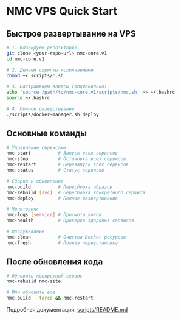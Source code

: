 # NMC VPS Quick Start

## Быстрое развертывание на VPS

```bash
# 1. Клонируем репозиторий
git clone <your-repo-url> nmc-core.v1
cd nmc-core.v1

# 2. Делаем скрипты исполняемыми
chmod +x scripts/*.sh

# 3. Настраиваем алиасы (опционально)
echo 'source /path/to/nmc-core.v1/scripts/nmc.sh' >> ~/.bashrc
source ~/.bashrc

# 4. Полное развертывание
./scripts/docker-manager.sh deploy
```

## Основные команды

```bash
# Управление сервисами
nmc-start          # Запуск всех сервисов
nmc-stop           # Остановка всех сервисов
nmc-restart        # Перезапуск всех сервисов
nmc-status         # Статус сервисов

# Сборка и обновление
nmc-build          # Пересборка образов
nmc-rebuild [svc]  # Пересборка конкретного сервиса
nmc-deploy         # Полное развертывание

# Мониторинг
nmc-logs [service] # Просмотр логов
nmc-health         # Проверка здоровья сервисов

# Обслуживание
nmc-clean          # Очистка Docker ресурсов
nmc-fresh          # Полная переустановка
```

## После обновления кода

```bash
# Обновить конкретный сервис
nmc-rebuild nmc-site

# Или обновить все
nmc-build --force && nmc-restart
```

Подробная документация: [scripts/README.md](README.md)
